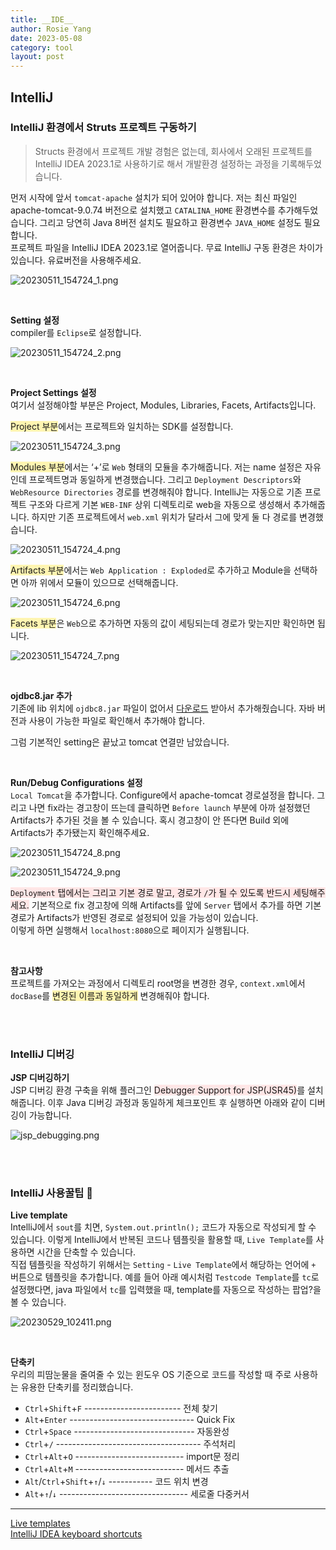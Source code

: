```yaml
---
title: __IDE__
author: Rosie Yang
date: 2023-05-08
category: tool
layout: post
---
```


## IntelliJ
### IntelliJ 환경에서 Struts 프로젝트 구동하기
> Structs 환경에서 프로젝트 개발 경험은 없는데, 회사에서 오래된 프로젝트를 IntelliJ IDEA 2023.1로 사용하기로 해서 개발환경 설정하는 과정을 기록해두었습니다.  

먼저 시작에 앞서 ```tomcat-apache``` 설치가 되어 있어야 합니다. 저는 최신 파일인 apache-tomcat-9.0.74 버전으로 설치했고 ```CATALINA_HOME``` 환경변수를 추가해두었습니다. 그리고 당연히 Java 8버전 설치도 필요하고 환경변수 ```JAVA_HOME``` 설정도 필요합니다.  
프로젝트 파일을 IntelliJ IDEA 2023.1로 열어줍니다. 무료 IntelliJ 구동 환경은 차이가 있습니다. 유료버전을 사용해주세요.

![20230511_154724_1.png](/assets/gitbook/post_images/ide/20230511_154724_1.png)

<br>

**Setting 설정**  
compiler를 ```Eclipse```로 설정합니다.  

![20230511_154724_2.png](/assets/gitbook/post_images/ide/20230511_154724_2.png)

<br>

**Project Settings 설정**  
여기서 설정해야할 부분은 Project, Modules, Libraries, Facets, Artifacts입니다.  

<span style="background-color:#fff5b1">Project 부분</span>에서는 프로젝트와 일치하는 SDK를 설정합니다.  

![20230511_154724_3.png](/assets/gitbook/post_images/ide/20230511_154724_3.png)

<span style="background-color:#fff5b1">Modules 부분</span>에서는 ‘+’로 ```Web``` 형태의 모듈을 추가해줍니다. 저는 name 설정은 자유인데 프로젝트명과 동일하게 변경했습니다. 그리고 ```Deployment Descriptors```와 ```WebResource Directories``` 경로를 변경해줘야 합니다. IntelliJ는 자동으로 기존 프로젝트 구조와 다르게 기본 ```WEB-INF``` 상위 디렉토리로 web을 자동으로 생성해서 추가해줍니다. 하지만 기존 프로젝트에서 ```web.xml``` 위치가 달라서 그에 맞게 둘 다 경로를 변경했습니다.  

![20230511_154724_4.png](/assets/gitbook/post_images/ide/20230511_154724_4.png)

<span style="background-color:#fff5b1">Artifacts 부분</span>에서는 ```Web Application : Exploded```로 추가하고 Module을 선택하면 아까 위에서 모듈이 있으므로 선택해줍니다.  

![20230511_154724_6.png](/assets/gitbook/post_images/ide/20230511_154724_6.png)

<span style="background-color:#fff5b1">Facets 부분</span>은 ```Web```으로 추가하면 자동의 값이 세팅되는데 경로가 맞는지만 확인하면 됩니다.

![20230511_154724_7.png](/assets/gitbook/post_images/ide/20230511_154724_7.png)

<br>

**ojdbc8.jar 추가**  
기존에 lib 위치에 ```ojdbc8.jar``` 파일이 없어서 [다운로드](https://www.oracle.com/database/technologies/appdev/jdbc-downloads.html) 받아서 추가해줬습니다. 자바 버전과 사용이 가능한 파일로 확인해서 추가해야 합니다.  

그럼 기본적인 setting은 끝났고 tomcat 연결만 남았습니다.

<br>

**Run/Debug Configurations 설정**  
```Local Tomcat```을 추가합니다. Configure에서 apache-tomcat 경로설정을 합니다. 그리고 나면 fix라는 경고창이 뜨는데 클릭하면 ```Before launch``` 부분에 아까 설정했던 Artifacts가 추가된 것을 볼 수 있습니다. 혹시 경고창이 안 뜬다면 Build 외에 Artifacts가 추가됐는지 확인해주세요.

![20230511_154724_8.png](/assets/gitbook/post_images/ide/20230511_154724_8.png)

![20230511_154724_9.png](/assets/gitbook/post_images/ide/20230511_154724_9.png)

<span style="background-color:#FFE6E6">```Deployment``` 탭에서는 그리고 기본 경로 말고, 경로가 ```/```가 될 수 있도록 반드시 세팅해주세요.</span> 기본적으로 fix 경고창에 의해 Artifacts를 앞에 ```Server``` 탭에서 추가를 하면 기본 경로가 Artifacts가 반영된 경로로 설정되어 있을 가능성이 있습니다.  
이렇게 하면 실행해서 ```localhost:8080```으로 페이지가 실행됩니다.

<br>

**참고사항**  
프로젝트를 가져오는 과정에서 디렉토리 root명을 변경한 경우, ```context.xml```에서 ```docBase```를 <span style="background-color:#fff5b1">변경된 이름과 동일하게</span> 변경해줘야 합니다.  

<br><br>

### IntelliJ 디버깅
**JSP 디버깅하기**  
JSP 디버깅 환경 구축을 위해 플러그인 <span style="background-color:#FFE6E6">Debugger Support for JSP(JSR45)</span>를 설치해줍니다. 이후 Java 디버깅 과정과 동일하게 체크포인트 후 실행하면 아래와 같이 디버깅이 가능합니다.

![jsp_debugging.png](/assets/gitbook/post_images/ide/jsp_debugging.png)

<br><br>

### IntelliJ 사용꿀팁 🐝
**Live template**  
IntelliJ에서 ```sout```를 치면, ```System.out.println();``` 코드가 자동으로 작성되게 할 수 있습니다. 이렇게 IntelliJ에서 반복된 코드나 템플릿을 활용할 때, ```Live Template```를 사용하면 시간을 단축할 수 있습니다.  
직접 템플릿을 작성하기 위해서는 ```Setting``` - ```Live Template```에서 해당하는 언어에 ```+``` 버튼으로 템플릿을 추가합니다. 예를 들어 아래 예시처럼 ```Testcode Template```를 ```tc```로 설정했다면, java 파일에서 ```tc```를 입력했을 때, template를 자동으로 작성하는 팝업?을 볼 수 있습니다.  

![20230529_102411.png](/assets/gitbook/post_images/ide/20230529_102411.png)

<br>  

**단축키**  
우리의 피땀눈물을 줄여줄 수 있는 윈도우 OS 기준으로 코드를 작성할 때 주로 사용하는 유용한 단축키를 정리했습니다.
+ ```Ctrl```+```Shift```+```F``` ------------------------ 전체 찾기
+ ```Alt```+```Enter``` ------------------------------- Quick Fix
+ ```Ctrl```+```Space``` ------------------------------ 자동완성
+ ```Ctrl```+```/``` ------------------------------------ 주석처리
+ ```Ctrl```+```Alt```+```O``` --------------------------- import문 정리
+ ```Ctrl```+```Alt```+```M``` --------------------------- 메서드 추출
+ ```Alt```/```Ctrl```+```Shift```+```↑```/```↓``` ----------- 코드 위치 변경
+ ```Alt```+```↑```/```↓``` -------------------------------- 세로줄 다중커서

****
[Live templates](https://www.jetbrains.com/help/idea/using-live-templates.html)  
[IntelliJ IDEA keyboard shortcuts](https://www.jetbrains.com/help/idea/mastering-keyboard-shortcuts.html)

<div style="padding:3px; margin:200px 0;"></div>   
